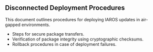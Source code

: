 ## Disconnected Deployment Procedures

This document outlines procedures for deploying IAROS updates in air-gapped environments.
- Steps for secure package transfers.
- Verification of package integrity using cryptographic checksums.
- Rollback procedures in case of deployment failures.
